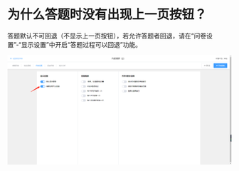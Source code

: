 # 为什么答题时没有出现上一页按钮？

答题默认不可回退（不显示上一页按钮），若允许答题者回退，请在“问卷设置”-“显示设置”中开启“答题过程可以回退”功能。

![&#x7B54;&#x9898;&#x8FC7;&#x7A0B;&#x53EF;&#x4EE5;&#x56DE;&#x9000;](../.gitbook/assets/image%20%28277%29.png)

